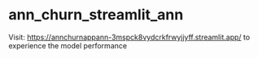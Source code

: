 # ann_churn_streamlit_ann
Visit: https://annchurnappann-3mspck8vydcrkfrwyjjyff.streamlit.app/ to experience the model performance

